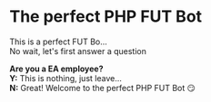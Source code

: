 # The perfect PHP FUT Bot
This is a perfect FUT Bo...   
No wait, let's first answer a question

**Are you a EA employee?**  
**Y:** This is nothing, just leave...  
**N:** Great! Welcome to the perfect PHP FUT Bot :smirk:
